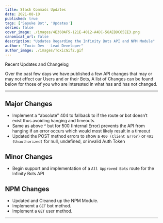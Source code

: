 ```yaml
---
title: Slash Commads Updates
date: 2021-08-10
published: true
tags: ['Sasuke Bot', 'Updates']
series: false
cover_image: ./images/4E360AF5-121E-4012-A4DC-58AEB9C65EE3.png
canonical_url: false
description: "Updates Regarding the Infinity Bots API and NPM Module"
author: "Toxic Dev - Lead Developer"
author_image: ./images/ToxicGif2.gif
---
```


Recent Updates and Changelog

Over the past few days we have published a few API changes that may or may not effect our Users and or their Bots,
A list of Changes can be found below for those of you who are interested in what has and has not changed.

---

## Major Changes
- Implement a “absolute” 404 to fallback to if the route or bot doesn’t exist thus avoiding hanging and timeouts. 
- Same as above ^ but for 500 (Internal Error) prevents the API from hanging if an error occurs which would most likely result in a timeout 
- Updated the POST method errors to show a `400 (Client Error)` or `401 (Unauthorized)` for null, undefined, or invalid Auth Token

## Minor Changes
- Begin support and implementation of a `All Approved Bots` route for the Infinity Bots API

## NPM Changes
- Updated and Cleaned up the NPM Module.
- Implememt a `GET` bot method.
- Implement a `GET` user method.

---


